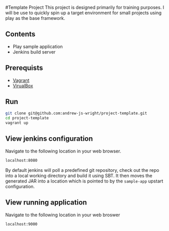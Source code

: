 #Template Project
This project is designed primarily for training purposes. I will be use to quickly spin up a target environment for small projects using play as the base framework.

## Contents
- Play sample application
- Jenkins build server

## Prerequists
- [Vagrant](vagrantup.com)
- [VirualBox](https://www.virtualbox.org/)

## Run
```bash
git clone git@github.com:andrew-js-wright/project-template.git
cd project-template
vagrant up
```

## View jenkins configuration
Navigate to the following location in your web browser.
```bash
localhost:8080
```
By default jenkins will poll a predefined git repository, check out the repo into a local working directory and build it using SBT. 
It then moves the generated JAR into a location which is pointed to by the `sample-app` upstart configuration.

## View running application
Navigate to the following location in your web broswer
```bash
localhost:9000
```
